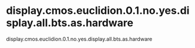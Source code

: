 # display.cmos.euclidion.0.1.no.yes.display.all.bts.as.hardware
display.cmos.euclidion.0.1.no.yes.display.all.bts.as.hardware

